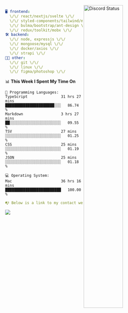 
<a href="https://discord.com/users/279302975371870218" target="_blank">
    <img width="50%" align="right" alt="Discord Status" src="https://lanyard.cnrad.dev/api/279302975371870218?bg=161B22&borderRadius=5px%205px%200%200&hideTimestamp=true&idleMessage=Just%20chillin%27%20at%20the%20moment&animated=true">
</a>

```yaml
🖥️ frontend: 
  \/\/ react/nextjs/svelte \/\/
  \/\/ styled-components/tailwind/mui/
  \/\/ bulma/bootstrap/ant-design \/\/
  \/\/ redux/toolkit/mobx \/\/
🛠 backend: 
  \/\/ node, expressjs \/\/
  \/\/ mongoose/mysql \/\/
  \/\/ docker/axios \/\/
  \/\/ strapi \/\/
👨‍💻 other: 
  \/\/ git \/\/ 
  \/\/ linux \/\/
  \/\/ figma/photoshop \/\/
```
<!--START_SECTION:waka-->
📊 **This Week I Spent My Time On** 

```text
💬 Programming Languages: 
TypeScript               31 hrs 27 mins      ██████████████████████░░░   86.74 % 
Markdown                 3 hrs 27 mins       ██░░░░░░░░░░░░░░░░░░░░░░░   09.55 % 
TSV                      27 mins             ░░░░░░░░░░░░░░░░░░░░░░░░░   01.25 % 
CSS                      25 mins             ░░░░░░░░░░░░░░░░░░░░░░░░░   01.19 % 
JSON                     25 mins             ░░░░░░░░░░░░░░░░░░░░░░░░░   01.18 % 

💻 Operating System: 
Mac                      36 hrs 16 mins      █████████████████████████   100.00 % 
```


<!--END_SECTION:waka-->
```yaml
📭 Below is a link to my contact website 
```
<a href="https://mxns.xyz" target="_black"> <img src="https://img.shields.io/badge/website-161B22?style=for-the-badge&logo=About.me&logoColor=white"></img> <a/>

